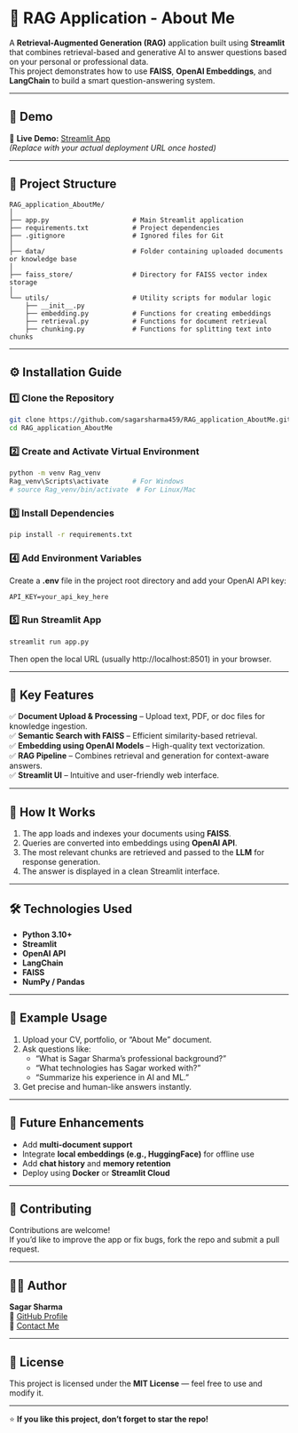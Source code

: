# 🧠 RAG Application - About Me

A **Retrieval-Augmented Generation (RAG)** application built using **Streamlit** that combines retrieval-based and generative AI to answer questions based on your personal or professional data.  
This project demonstrates how to use **FAISS**, **OpenAI Embeddings**, and **LangChain** to build a smart question-answering system.

---

## 🚀 Demo
🔗 **Live Demo:** [Streamlit App](https://sagarsharmaragpplication.streamlit.app/)  
*(Replace with your actual deployment URL once hosted)*

---

## 📂 Project Structure

```
RAG_application_AboutMe/
│
├── app.py                     # Main Streamlit application
├── requirements.txt           # Project dependencies
├── .gitignore                 # Ignored files for Git
│
├── data/                      # Folder containing uploaded documents or knowledge base
│
├── faiss_store/               # Directory for FAISS vector index storage
│
└── utils/                     # Utility scripts for modular logic
    ├── __init__.py
    ├── embedding.py           # Functions for creating embeddings
    ├── retrieval.py           # Functions for document retrieval
    ├── chunking.py            # Functions for splitting text into chunks
```

---

## ⚙️ Installation Guide

### 1️⃣ Clone the Repository
```bash
git clone https://github.com/sagarsharma459/RAG_application_AboutMe.git
cd RAG_application_AboutMe
```

### 2️⃣ Create and Activate Virtual Environment
```bash
python -m venv Rag_venv
Rag_venv\Scripts\activate      # For Windows
# source Rag_venv/bin/activate  # For Linux/Mac
```

### 3️⃣ Install Dependencies
```bash
pip install -r requirements.txt
```

### 4️⃣ Add Environment Variables
Create a **.env** file in the project root directory and add your OpenAI API key:
```
API_KEY=your_api_key_here
```

### 5️⃣ Run Streamlit App
```bash
streamlit run app.py
```

Then open the local URL (usually http://localhost:8501) in your browser.

---

## 🧩 Key Features

✅ **Document Upload & Processing** – Upload text, PDF, or doc files for knowledge ingestion.  
✅ **Semantic Search with FAISS** – Efficient similarity-based retrieval.  
✅ **Embedding using OpenAI Models** – High-quality text vectorization.  
✅ **RAG Pipeline** – Combines retrieval and generation for context-aware answers.  
✅ **Streamlit UI** – Intuitive and user-friendly web interface.

---

## 🧠 How It Works

1. The app loads and indexes your documents using **FAISS**.  
2. Queries are converted into embeddings using **OpenAI API**.  
3. The most relevant chunks are retrieved and passed to the **LLM** for response generation.  
4. The answer is displayed in a clean Streamlit interface.

---

## 🛠️ Technologies Used

- **Python 3.10+**
- **Streamlit**
- **OpenAI API**
- **LangChain**
- **FAISS**
- **NumPy / Pandas**

---

## 🤖 Example Usage

1. Upload your CV, portfolio, or “About Me” document.  
2. Ask questions like:  
   - “What is Sagar Sharma’s professional background?”  
   - “What technologies has Sagar worked with?”  
   - “Summarize his experience in AI and ML.”  
3. Get precise and human-like answers instantly.

---

## 🧱 Future Enhancements

- Add **multi-document support**
- Integrate **local embeddings (e.g., HuggingFace)** for offline use
- Add **chat history** and **memory retention**
- Deploy using **Docker** or **Streamlit Cloud**

---

## 💬 Contributing

Contributions are welcome!  
If you’d like to improve the app or fix bugs, fork the repo and submit a pull request.

---

## 🧑‍💻 Author

**Sagar Sharma**  
🔗 [GitHub Profile](https://github.com/sagarsharma459)  
📧 [Contact Me](mailto:your_email@example.com)

---

## 🪪 License

This project is licensed under the **MIT License** — feel free to use and modify it.

---

⭐ **If you like this project, don’t forget to star the repo!**
